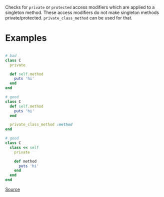 
Checks for `private` or `protected` access modifiers which are
applied to a singleton method. These access modifiers do not make
singleton methods private/protected. `private_class_method` can be
used for that.

# Examples

```ruby

# bad
class C
  private

  def self.method
    puts 'hi'
  end
end

# good
class C
  def self.method
    puts 'hi'
  end

  private_class_method :method
end

# good
class C
  class << self
    private

    def method
      puts 'hi'
    end
  end
end
```

[Source](http://www.rubydoc.info/gems/rubocop/RuboCop/Cop/Lint/IneffectiveAccessModifier)